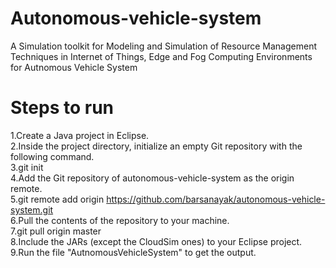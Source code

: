# Autonomous-vehicle-system

A Simulation toolkit for Modeling and Simulation of Resource Management Techniques in Internet of Things, Edge and Fog Computing Environments for Autnomous Vehicle System


# Steps to run 
1.Create a Java project in Eclipse.   
2.Inside the project directory, initialize an empty Git repository with the following command.  
3.git init  
4.Add the Git repository of autonomous-vehicle-system as the origin remote.  
5.git remote add origin  https://github.com/barsanayak/autonomous-vehicle-system.git  
6.Pull the contents of the repository to your machine.  
7.git pull origin master  
8.Include the JARs (except the CloudSim ones) to your Eclipse project.  
9.Run the file "AutnomousVehicleSystem" to get the output.  

